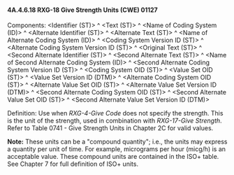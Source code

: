 #### 4A.4.6.18 RXG-18 Give Strength Units (CWE) 01127

Components: &lt;Identifier (ST)> ^ &lt;Text (ST)> ^ &lt;Name of Coding System (ID)> ^ &lt;Alternate Identifier (ST)> ^ &lt;Alternate Text (ST)> ^ &lt;Name of Alternate Coding System (ID)> ^ &lt;Coding System Version ID (ST)> ^ &lt;Alternate Coding System Version ID (ST)> ^ &lt;Original Text (ST)> ^ &lt;Second Alternate Identifier (ST)> ^ &lt;Second Alternate Text (ST)> ^ &lt;Name of Second Alternate Coding System (ID)> ^ &lt;Second Alternate Coding System Version ID (ST)> ^ &lt;Coding System OID (ST)> ^ &lt;Value Set OID (ST)> ^ &lt;Value Set Version ID (DTM)> ^ &lt;Alternate Coding System OID (ST)> ^ &lt;Alternate Value Set OID (ST)> ^ &lt;Alternate Value Set Version ID (DTM)> ^ &lt;Second Alternate Coding System OID (ST)> ^ &lt;Second Alternate Value Set OID (ST)> ^ &lt;Second Alternate Value Set Version ID (DTM)>

Definition: Use when _RXG-4-Give Code_ does not specify the strength. This is the unit of the strength, used in combination with _RXG-17-Give Strength_. Refer to Table 0741 - Give Strength Units in Chapter 2C for valid values.

**Note:** These units can be a "compound quantity"; i.e., the units may express a quantity per unit of time. For example, micrograms per hour (micg/h) is an acceptable value. These compound units are contained in the ISO+ table. See Chapter 7 for full definition of ISO+ units.
